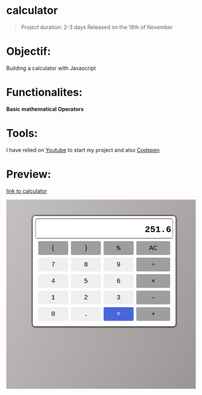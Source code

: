 # calculator
> Project duration: 2-3 days Released on the 18th of November


# Objectif:

Building a calculator with Javascript

# Functionalites:

**Basic mathematical Operators**

# Tools:

I have relied on [Youtube](https://www.youtube.com/watch?v=GWkLkHLAOb8&ab_channel=CodesofStrategy) to start my project and also [Codepen](https://codepen.io/paulinewang/pen/rQpOVP?editors=1010)

# Preview:
[link to calculator](https://guyrichardib.github.io/calculator/.)

![image](https://github.com/GuyRichardib/calculator/blob/main/calc.png)

